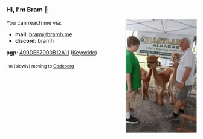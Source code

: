 
### Hi, I'm Bram 👋

<img align="right" alt="Cool apaca GIF" src="alpaca.gif" height="300px"/>

You can reach me via:

 * **mail**: bram@bramh.me  
 * **discord**: bramh  

**pgp**: [499DE67900B12A11](https://bramh.me/public.asc) ([Keyoxide](https://keyoxide.org/wkd/bram@bramh.me))

<sub>I'm (slowly) moving to [Codeberg](https://codeberg.org/bramh/)</sub>
